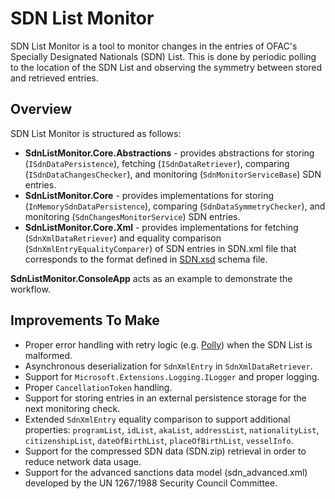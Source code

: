 # SDN List Monitor

SDN List Monitor is a tool to monitor changes in the entries of OFAC's Specially Designated Nationals (SDN) List. This is done by periodic polling to the location of the SDN List and observing the symmetry between stored and retrieved entries.

## Overview

SDN List Monitor is structured as follows:

- **SdnListMonitor.Core.Abstractions** - provides abstractions for storing (`ISdnDataPersistence`), fetching (`ISdnDataRetriever`), comparing (`ISdnDataChangesChecker`), and monitoring (`SdnMonitorServiceBase`) SDN entries. 
- **SdnListMonitor.Core** - provides implementations for storing (`InMemorySdnDataPersistence`), comparing (`SdnDataSymmetryChecker`), and monitoring (`SdnChangesMonitorService`) SDN entries.
- **SdnListMonitor.Core.Xml** - provides implementations for fetching (`SdnXmlDataRetriever`) and equality comparison (`SdnXmlEntryEqualityComparer`) of SDN entries in SDN.xml file that corresponds to the format defined in [SDN.xsd](https://home.treasury.gov/system/files/126/sdn.xsd) schema file.

**SdnListMonitor.ConsoleApp** acts as an example to demonstrate the workflow.

## Improvements To Make
- Proper error handling with retry logic (e.g. [Polly](https://github.com/App-vNext/Polly)) when the SDN List is malformed.
- Asynchronous deserialization for `SdnXmlEntry` in `SdnXmlDataRetriever`.
- Support for `Microsoft.Extensions.Logging.ILogger` and proper logging.
- Proper `CancellationToken` handling.
- Support for storing entries in an external persistence storage for the next monitoring check. 
- Extended `SdnXmlEntry` equality comparison to support additional properties: `programList`, `idList`, `akaList`, `addressList`, `nationalityList`, `citizenshipList`, `dateOfBirthList`, `placeOfBirthList`, `vesselInfo`.
- Support for the compressed SDN data (SDN.zip) retrieval in order to reduce network data usage.
- Support for the advanced sanctions data model (sdn_advanced.xml) developed by the UN 1267/1988 Security Council Committee.
